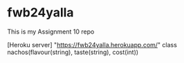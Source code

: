 # fwb24yalla
This is my Assignment 10 repo

[Heroku server] "https://fwb24yalla.herokuapp.com/"
class nachos(flavour(string), taste(string), cost(int))